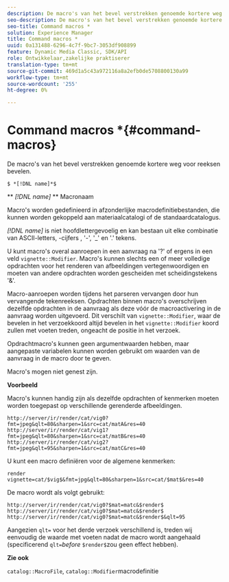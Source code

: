 ```yaml
---
description: De macro's van het bevel verstrekken genoemde kortere weg voor reeksen bevelen.
seo-description: De macro's van het bevel verstrekken genoemde kortere weg voor reeksen bevelen.
seo-title: Command macros *
solution: Experience Manager
title: Command macros *
uuid: 0a131488-6296-4c7f-9bc7-3053df908899
feature: Dynamic Media Classic, SDK/API
role: Ontwikkelaar,zakelijke praktiserer
translation-type: tm+mt
source-git-commit: 469d1a5c43a972116a8a2efb0de5708800130a99
workflow-type: tm+mt
source-wordcount: '255'
ht-degree: 0%

---
```



# Command macros *{#command-macros}

De macro&#39;s van het bevel verstrekken genoemde kortere weg voor reeksen bevelen.

`$ *[!DNL name]*$`

** *[!DNL name]* ** Macronaam

Macro&#39;s worden gedefinieerd in afzonderlijke macrodefinitiebestanden, die kunnen worden gekoppeld aan materiaalcatalogi of de standaardcatalogus.

*[!DNL name]* is niet hoofdlettergevoelig en kan bestaan uit elke combinatie van ASCII-letters, -cijfers , &#39;-&#39;, &#39;_&#39; en &#39;.&#39; tekens.

U kunt macro&#39;s overal aanroepen in een aanvraag na &#39;?&#39; of ergens in een veld `vignette::Modifier`. Macro&#39;s kunnen slechts een of meer volledige opdrachten voor het renderen van afbeeldingen vertegenwoordigen en moeten van andere opdrachten worden gescheiden met scheidingstekens &#39;&amp;&#39;.

Macro-aanroepen worden tijdens het parseren vervangen door hun vervangende tekenreeksen. Opdrachten binnen macro&#39;s overschrijven dezelfde opdrachten in de aanvraag als deze vóór de macroactivering in de aanvraag worden uitgevoerd. Dit verschilt van `vignette::Modifier`, waar de bevelen in het verzoekkoord altijd bevelen in het `vignette::Modifier` koord zullen met voeten treden, ongeacht de positie in het verzoek.

Opdrachtmacro&#39;s kunnen geen argumentwaarden hebben, maar aangepaste variabelen kunnen worden gebruikt om waarden van de aanvraag in de macro door te geven.

Macro&#39;s mogen niet genest zijn.

**Voorbeeld**

Macro&#39;s kunnen handig zijn als dezelfde opdrachten of kenmerken moeten worden toegepast op verschillende gerenderde afbeeldingen.

`http://server/ir/render/cat/vig0?fmt=jpeg&qlt=80&sharpen=1&src=cat/matA&res=40 http://server/ir/render/cat/vig1?fmt=jpeg&qlt=80&sharpen=1&src=cat/matB&res=40 http://server/ir/render/cat/vig2?fmt=jpeg&qlt=95&sharpen=1&src=cat/matC&res=40`

U kunt een macro definiëren voor de algemene kenmerken:

`render vignette=cat/$vig$&fmt=jpg&qlt=80&sharpen=1&src=cat/$mat$&res=40`

De macro wordt als volgt gebruikt:

`http://server/ir/render/cat/vig0?$mat=matc&$render$ http://server/ir/render/cat/vig0?$mat=matc&$render$ http://server/ir/render/cat/vig0?$mat=matc&$render$&qlt=95`

Aangezien `qlt=` voor het derde verzoek verschillend is, treden wij eenvoudig de waarde met voeten nadat de macro wordt aangehaald (specificerend `qlt=`*before* `$render$`zou geen effect hebben).

**Zie ook**

`catalog::MacroFile`,  `catalog::Modifier`macrodefinitie

<!--<a id="section_297B7FCB285F4891AA76DF8393089931"></a>-->

